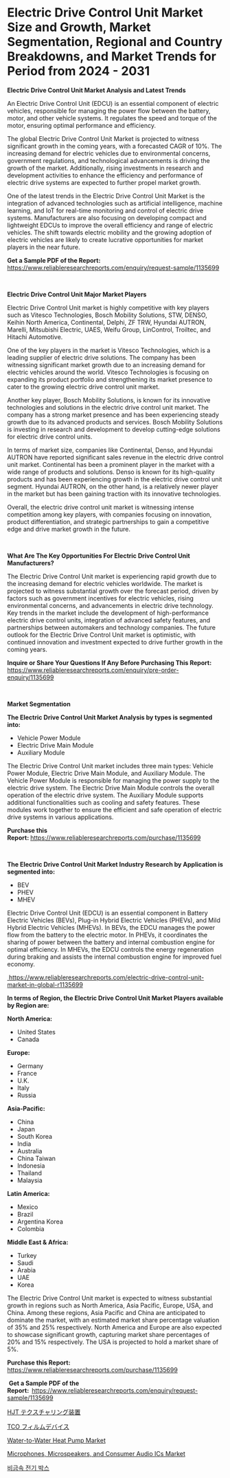 <p><h1>Electric Drive Control Unit Market Size and Growth, Market Segmentation, Regional and Country Breakdowns, and Market Trends for Period from 2024 -  2031</h1></p><p><strong>Electric Drive Control Unit Market Analysis and Latest Trends</strong></p>
<p><p>An Electric Drive Control Unit (EDCU) is an essential component of electric vehicles, responsible for managing the power flow between the battery, motor, and other vehicle systems. It regulates the speed and torque of the motor, ensuring optimal performance and efficiency.</p><p>The global Electric Drive Control Unit Market is projected to witness significant growth in the coming years, with a forecasted CAGR of 10%. The increasing demand for electric vehicles due to environmental concerns, government regulations, and technological advancements is driving the growth of the market. Additionally, rising investments in research and development activities to enhance the efficiency and performance of electric drive systems are expected to further propel market growth.</p><p>One of the latest trends in the Electric Drive Control Unit Market is the integration of advanced technologies such as artificial intelligence, machine learning, and IoT for real-time monitoring and control of electric drive systems. Manufacturers are also focusing on developing compact and lightweight EDCUs to improve the overall efficiency and range of electric vehicles. The shift towards electric mobility and the growing adoption of electric vehicles are likely to create lucrative opportunities for market players in the near future.</p></p>
<p><strong>Get a Sample PDF of the Report:&nbsp;</strong> <a href="https://www.reliableresearchreports.com/enquiry/request-sample/1135699">https://www.reliableresearchreports.com/enquiry/request-sample/1135699</a></p>
<p>&nbsp;</p>
<p><strong>Electric Drive Control Unit Major Market Players</strong></p>
<p><p>Electric Drive Control Unit market is highly competitive with key players such as Vitesco Technologies, Bosch Mobility Solutions, STW, DENSO, Keihin North America, Continental, Delphi, ZF TRW, Hyundai AUTRON, Marelli, Mitsubishi Electric, UAES, Weifu Group, LinControl, Troiltec, and Hitachi Automotive.</p><p>One of the key players in the market is Vitesco Technologies, which is a leading supplier of electric drive solutions. The company has been witnessing significant market growth due to an increasing demand for electric vehicles around the world. Vitesco Technologies is focusing on expanding its product portfolio and strengthening its market presence to cater to the growing electric drive control unit market.</p><p>Another key player, Bosch Mobility Solutions, is known for its innovative technologies and solutions in the electric drive control unit market. The company has a strong market presence and has been experiencing steady growth due to its advanced products and services. Bosch Mobility Solutions is investing in research and development to develop cutting-edge solutions for electric drive control units.</p><p>In terms of market size, companies like Continental, Denso, and Hyundai AUTRON have reported significant sales revenue in the electric drive control unit market. Continental has been a prominent player in the market with a wide range of products and solutions. Denso is known for its high-quality products and has been experiencing growth in the electric drive control unit segment. Hyundai AUTRON, on the other hand, is a relatively newer player in the market but has been gaining traction with its innovative technologies.</p><p>Overall, the electric drive control unit market is witnessing intense competition among key players, with companies focusing on innovation, product differentiation, and strategic partnerships to gain a competitive edge and drive market growth in the future.</p></p>
<p>&nbsp;</p>
<p><strong>What Are The Key Opportunities For Electric Drive Control Unit Manufacturers?</strong></p>
<p><p>The Electric Drive Control Unit market is experiencing rapid growth due to the increasing demand for electric vehicles worldwide. The market is projected to witness substantial growth over the forecast period, driven by factors such as government incentives for electric vehicles, rising environmental concerns, and advancements in electric drive technology. Key trends in the market include the development of high-performance electric drive control units, integration of advanced safety features, and partnerships between automakers and technology companies. The future outlook for the Electric Drive Control Unit market is optimistic, with continued innovation and investment expected to drive further growth in the coming years.</p></p>
<p><strong>Inquire or Share Your Questions If Any Before Purchasing This Report:</strong> <a href="https://www.reliableresearchreports.com/enquiry/pre-order-enquiry/1135699">https://www.reliableresearchreports.com/enquiry/pre-order-enquiry/1135699</a></p>
<p>&nbsp;</p>
<p><strong>Market Segmentation</strong></p>
<p><strong>The Electric Drive Control Unit Market Analysis by types is segmented into:</strong></p>
<p><ul><li>Vehicle Power Module</li><li>Electric Drive Main Module</li><li>Auxiliary Module</li></ul></p>
<p><p>The Electric Drive Control Unit market includes three main types: Vehicle Power Module, Electric Drive Main Module, and Auxiliary Module. The Vehicle Power Module is responsible for managing the power supply to the electric drive system. The Electric Drive Main Module controls the overall operation of the electric drive system. The Auxiliary Module supports additional functionalities such as cooling and safety features. These modules work together to ensure the efficient and safe operation of electric drive systems in various applications.</p></p>
<p><strong>Purchase this Report:&nbsp;</strong><a href="https://www.reliableresearchreports.com/purchase/1135699">https://www.reliableresearchreports.com/purchase/1135699</a></p>
<p>&nbsp;</p>
<p><strong>The Electric Drive Control Unit Market Industry Research by Application is segmented into:</strong></p>
<p><ul><li>BEV</li><li>PHEV</li><li>MHEV</li></ul></p>
<p><p>Electric Drive Control Unit (EDCU) is an essential component in Battery Electric Vehicles (BEVs), Plug-in Hybrid Electric Vehicles (PHEVs), and Mild Hybrid Electric Vehicles (MHEVs). In BEVs, the EDCU manages the power flow from the battery to the electric motor. In PHEVs, it coordinates the sharing of power between the battery and internal combustion engine for optimal efficiency. In MHEVs, the EDCU controls the energy regeneration during braking and assists the internal combustion engine for improved fuel economy.</p></p>
<p><a href="https://www.reliableresearchreports.com/electric-drive-control-unit-market-in-global-r1135699">&nbsp;https://www.reliableresearchreports.com/electric-drive-control-unit-market-in-global-r1135699</a></p>
<p><strong>In terms of Region, the Electric Drive Control Unit Market Players available by Region are:</strong></p>
<p>
    <p> <strong> North America: </strong>
        <ul>
            <li>United States</li>
            <li>Canada</li>
        </ul>
        </p> 
    <p> <strong> Europe: </strong>
        <ul>
            <li>Germany</li>
            <li>France</li>
            <li>U.K.</li>
            <li>Italy</li>
            <li>Russia</li>
        </ul>
        </p> 
    <p> <strong> Asia-Pacific: </strong>
        <ul>
            <li>China</li>
            <li>Japan</li>
            <li>South Korea</li>
            <li>India</li>
            <li>Australia</li>
            <li>China Taiwan</li>
            <li>Indonesia</li>
            <li>Thailand</li>
            <li>Malaysia</li>
        </ul>
        </p> 
    <p> <strong> Latin America: </strong>
        <ul>
            <li>Mexico</li>
            <li>Brazil</li>
            <li>Argentina Korea</li>
            <li>Colombia</li>
        </ul>
        </p> 
    <p> <strong> Middle East & Africa: </strong>
        <ul>
            <li>Turkey</li>
            <li>Saudi</li>
            <li>Arabia</li>
            <li>UAE</li>
            <li>Korea</li>
        </ul>
    </p>
    </p>
<p><p>The Electric Drive Control Unit market is expected to witness substantial growth in regions such as North America, Asia Pacific, Europe, USA, and China. Among these regions, Asia Pacific and China are anticipated to dominate the market, with an estimated market share percentage valuation of 35% and 25% respectively. North America and Europe are also expected to showcase significant growth, capturing market share percentages of 20% and 15% respectively. The USA is projected to hold a market share of 5%.</p></p>
<p><strong>Purchase this Report: </strong><a href="https://www.reliableresearchreports.com/purchase/1135699">https://www.reliableresearchreports.com/purchase/1135699</a></p>
<p>&nbsp;<strong>Get a Sample PDF of the Report:&nbsp;&nbsp;</strong><a href="https://www.reliableresearchreports.com/enquiry/request-sample/1135699">https://www.reliableresearchreports.com/enquiry/request-sample/1135699</a></p>
<p><strong></strong></p>
<p><p><a href="https://github.com/laurenreichert/Market-Research-Report-List-2/blob/main/3798713106580.md">HJT テクスチャリング装置</a></p><p><a href="https://github.com/vtbvgl20191192/Market-Research-Report-List-2/blob/main/3355076106579.md">TCO フィルムデバイス</a></p><p><a href="https://github.com/mbisetmhermsr/Market-Research-Report-List-2/blob/main/water-to-water-heat-pump-market.md">Water-to-Water Heat Pump Market</a></p><p><a href="https://github.com/cameroneffertz/Market-Research-Report-List-1/blob/main/microphones-microspeakers-and-consumer-audio-ics-market.md">Microphones, Microspeakers, and Consumer Audio ICs Market</a></p><p><a href="https://github.com/romeshmittrochakma11/Market-Research-Report-List-1/blob/main/3541802100500.md">비금속 전기 박스</a></p></p>